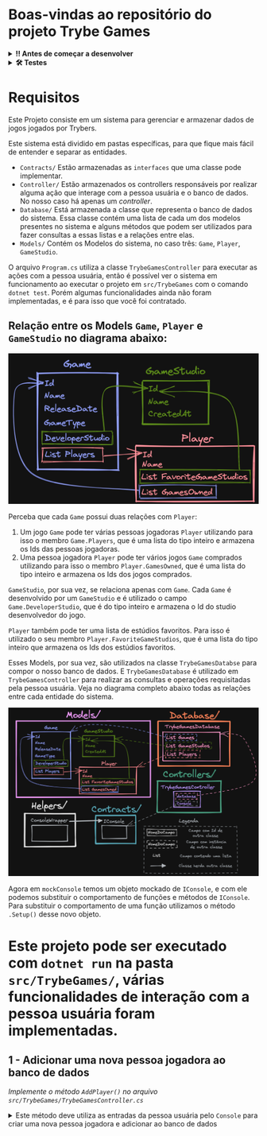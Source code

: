 # Boas-vindas ao repositório do projeto Trybe Games


<details>
  <summary><strong>‼️ Antes de começar a desenvolver</strong></summary><br />

  1. Clone o repositório

  - Use o comando: `git clone git@github.com:tryber/acc-csharp-0x-project-trybe-games.git`.
  - Entre na pasta do repositório que você acabou de clonar:
    - `cd acc-csharp-0x-project-trybe-games`

  2. Instale as dependências
  
  - Entre na pasta `src/`.
  - Execute o comando: `dotnet restore`.

</details>


<details>
  <summary><strong>🛠 Testes</strong></summary><br />

  ### Executando todos os testes

  Para executar os testes com o .NET, execute o comando dentro do diretório do seu projeto `src/TrybeGames` ou de seus testes `src/TrybeGames.Test`!

  ```
  dotnet test
  ```

  ### Executando um teste específico

  Para executar um teste expecífico, basta executar o comando `dotnet test --filter Name~TestMethod1`.

</details>



# Requisitos

Este Projeto consiste em um sistema para gerenciar e armazenar dados de jogos jogados por Trybers.

Este sistema está dividido em pastas específicas, para que fique mais fácil de entender e separar as entidades.
 - `Contracts/` Estão armazenadas as `interfaces` que uma classe pode implementar.
 - `Controller/` Estão armazenados os controllers responsáveis por realizar alguma ação que interage com a pessoa usuária e o banco de dados. No nosso caso há apenas um _controller_.
 - `Database/` Está armazenada a classe que representa o banco de dados do sistema. Essa classe contém uma lista de cada um dos modelos presentes no sistema e alguns métodos que podem ser utilizados para fazer consultas a essas listas e a relações entre elas.
 - `Models/` Contém os Modelos do sistema, no caso três: `Game`, `Player`, `GameStudio`.

O arquivo `Program.cs` utiliza a classe `TrybeGamesController` para executar as ações com a pessoa usuária, então é possível ver o sistema em funcionamento ao executar o projeto em `src/TrybeGames` com o comando `dotnet test`. Porém algumas funcionalidades ainda não foram implementadas, e é para isso que você foi contratado.

## Relação entre os Models `Game`, `Player` e `GameStudio` no diagrama abaixo:

![diagrama apenas com os models](img/diagram-only-models.png)

Perceba que cada `Game` possui duas relações com `Player`:
 1. Um jogo `Game` pode ter várias pessoas jogadoras `Player` utilizando para isso o membro `Game.Players`, que é uma lista do tipo inteiro e armazena os Ids das pessoas jogadoras.
 2. Uma pessoa jogadora `Player` pode ter vários jogos `Game` comprados utilizando para isso o membro `Player.GamesOwned`, que é uma lista do tipo inteiro e armazena os Ids dos jogos comprados.

`GameStudio`, por sua vez, se relaciona apenas com `Game`. Cada `Game` é desenvolvido por um `GameStudio` e é utilizado o campo `Game.DeveloperStudio`, que é do tipo inteiro e armazena o Id do studio desenvolvedor do jogo.

`Player` também pode ter uma lista de estúdios favoritos. Para isso é utilizado o seu membro `Player.FavoriteGameStudios`, que é uma lista do tipo inteiro que armazena os Ids dos estúdios favoritos.

Esses Models, por sua vez, são utilizados na classe `TrybeGamesDatabse` para compor o nosso banco de dados. E `TrybeGamesDatabase` é utilizado em `TrybeGamesController` para realizar as consultas e operações requisitadas pela pessoa usuária. Veja no diagrama completo abaixo todas as relações entre cada entidade do sistema.

![diagrama completo](img/complete-diagram.png)


 Agora em `mockConsole` temos um objeto mockado de `IConsole`, e com ele podemos substituir o comportamento de funções e métodos de `IConsole`. Para substituir o comportamento de uma função utilizamos o método `.Setup()` desse novo objeto. 
 
  
# Este projeto pode ser executado com `dotnet run` na pasta `src/TrybeGames/`,  várias funcionalidades de interação com a pessoa usuária foram  implementadas.
 
## 1 - Adicionar uma nova pessoa jogadora ao banco de dados
_Implemente o método `AddPlayer()` no arquivo `src/TrybeGames/TrybeGamesController.cs`_

<details>
  <summary>Este método deve utiliza as entradas da pessoa usuária pelo <code>Console</code> para criar uma nova pessoa jogadora e adicionar ao banco de dados</summary><br />

  A nova pessoa jogadora inserida pelo `Console`  cria uma nova instância de `Player` e insere no banco de dados `database`, que é um atributo da classe `TrybeGamesController`.

<details>
  <summary>Desenvolva o teste para o método <code>AddPlayer</code></summary><br />

  Testes para o método `AddPlayer` em `src/TrybeGames.Test/TestTrybeGamesController.cs` no método `TestAddPlayer`. 
</details>

## 2 - Adicionar novo Estúdio de Jogos ao banco de dados
_Método `AddGameStudio()` no arquivo `src/TrybeGames/TrybeGamesController.cs`_

<details>
  <summary>Este método  utiliza as entradas da pessoa usuária pelo <code>Console</code> para criar um novo Estúdio de Jogos e adicionar ao banco de dados</summary><br />

  Desenvolvido uma lógica para receber da pessoa usuária o nome do novo Estúdio de Jogos pelo `Console` e assim criar uma nova instância de `GameStudio` e inserir este no banco de dados `database`, que é um atributo da classe `TrybeGamesController`.

  > O atributo Id é incrementado a cada novo estúdio que entrar no banco de dados.
</details>

<details>
  <summary>Desenvolvido o teste para o método <code>AddGameStudio</code></summary><br />

  Testes para o método `AddGameStudio` em `src/TrybeGames.Test/TestTrybeGamesController.cs` no método `TestAddGameStudio`. 
  
</details>

## 3 - Adicionar novo Jogo ao Banco de dados
_Método `AddGame()` no arquivo `src/TrybeGames/TrybeGamesController.cs`_

<details>
  <summary>Este método utiliza as entradas da pessoa usuária pelo <code>Console</code> para criar um novo Jogo e adicionar ao banco de dados</summary><br />

  Desenvolvido uma lógica para receber da pessoa usuária os seguintes dados de um jogo:
   1. Nome (`Name`).
   2. Data de lançamento (`ReleaseDate`).
   3. Tipo de jogo (`GameType`).
  
  Este método  faz as conversões necessárias para criar uma nova instância de `Game` corretamente inserindo-as no banco de dados `database`, que é um atributo da classe `TrybeGamesController`.

</details>

<details>
  <summary>Desenvolvido o teste para o método <code>AddGame</code></summary><br />

  Testes para o método `AddGame` em `src/TrybeGames.Test/TestTrybeGamesController.cs` no método `TestAddGame`. 
  
</details>

## 4 - Buscar jogos desenvolvidos por um estúdio de jogos
_Método `GetGamesDevelopedBy()` no arquivo `src/TrybeGames/Database/TrybeGamesDatabase.cs`_

<details>
  <summary>Este método  recebe por parâmetro um estúdio de jogos e retornar todos os jogos que aquele estúdio desenvolveu</summary><br />

  Por se tratar de um método da classe `TrybeGamesDatabase`, este não lida com entradas e interações com a pessoa usuária. Porém ele será utilizado pelo método `QueryGamesFromStudio` para buscar os jogos desenvolvidos pelo estúdio selecionado neste método.

  No método `GetGamesDevelopedBy`, foi utilizado as listas de `Game`, `Player` e `GameStudio` presentes em `TrybeGamesDatabase` e suas relações para buscar e retornar uma lista de jogos `List<Game>`.

</details>

<details>
  <summary>Desenvolvido o teste para o método <code>GetGamesDevelopedBy</code></summary><br />

  Testes para o método `GetGamesDevelopedBy` em `src/TrybeGames.Test/TestTrybeGamesDatabase.cs` no método `TestGetGamesDevelopedBy`. 
  
</details>

## 5 - Buscar jogos jogados por uma pessoa jogadora
_Método `GetGamesPlayedBy()` no arquivo `src/TrybeGames/Database/TrybeGamesDatabase.cs`_

<details>
  <summary>Este método  recebe por parâmetro uma pessoa jogadora e retornar todos os jogos jogados por aquela pessoa jogadora</summary><br />

  Por se tratar de um método da classe `TrybeGamesDatabase`, este não lida com entradas e interações com a pessoa usuária. Porém ele será utilizado pelo método `QueryGamesPlayedByPlayer` para buscar os jogos jogados pela pessoa jogadora selecionada neste método. 

  No método `GetGamesPlayedBy`, foi utilizado as listas de `Game`, `Player` e `GameStudio` presentes em `TrybeGamesDatabase` e suas relações para buscar e retornar uma lista de jogos `List<Game>`.
  
</details>

<details>
  <summary>Desenvolvido o teste para o método <code>GetGamesPlayedBy</code></summary><br />

  Testes para o método `GetGamesPlayedBy` em `src/TrybeGames.Test/TestTrybeGamesDatabase.cs` no método `TestGetGamesPlayedBy`. 
  
</details>

## 6 - Buscar jogos comprados por uma pessoa jogadora
_Método `GetGamesOwnedBy()` no arquivo `src/TrybeGames/Database/TrybeGamesDatabase.cs`_

<details>
  <summary>Este método  recebe por parâmetro uma pessoa jogadora e retornar todos os jogos que aquela pessoa jogadora possui</summary><br />

  Por se tratar de um método da classe `TrybeGamesDatabase`, este não lida com entradas e interações com a pessoa usuária. Porém ele será utilizado pelo método `QueryGamesBoughtByPlayer` para buscar os jogos comprados pela pessoa jogadora selecionada neste método.

  No método `GetGamesOwnedBy`, foi utilizado as listas de `Game`, `Player` e `GameStudio` presentes em `TrybeGamesDatabase` e suas relações para buscar e retornar uma lista de jogos `List<Game>`.

 
</details>

<details>
  <summary>Desenvolvido o teste para o método <code>GetGamesOwnedBy</code></summary><br />

  Testes para o método `GetGamesOwnedBy` em `src/TrybeGames.Test/TestTrybeGamesDatabase.cs` no método `TestGetGamesOwnedBy`. 
  
</details>

